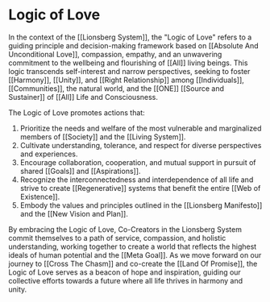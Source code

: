 # Logic of Love

In the context of the [[Lionsberg System]], the "Logic of Love" refers to a guiding principle and decision-making framework based on [[Absolute And Unconditional Love]], compassion, empathy, and an unwavering commitment to the wellbeing and flourishing of [[All]] living beings. This logic transcends self-interest and narrow perspectives, seeking to foster [[Harmony]], [[Unity]], and [[Right Relationship]] among [[Individuals]], [[Communities]], the natural world, and the [[ONE]] [[Source and Sustainer]] of [[All]] Life and Consciousness. 

The Logic of Love promotes actions that:

1.  Prioritize the needs and welfare of the most vulnerable and marginalized members of [[Society]] and the [[Living System]]. 
2.  Cultivate understanding, tolerance, and respect for diverse perspectives and experiences.
3.  Encourage collaboration, cooperation, and mutual support in pursuit of shared [[Goals]] and [[Aspirations]].
4.  Recognize the interconnectedness and interdependence of all life and strive to create [[Regenerative]] systems that benefit the entire [[Web of Existence]].
5.  Embody the values and principles outlined in the [[Lionsberg Manifesto]] and the [[New Vision and Plan]].

By embracing the Logic of Love, Co-Creators in the Lionsberg System commit themselves to a path of service, compassion, and holistic understanding, working together to create a world that reflects the highest ideals of human potential and the [[Meta Goal]]. As we move forward on our journey to [[Cross The Chasm]] and co-create the [[Land Of Promise]], the Logic of Love serves as a beacon of hope and inspiration, guiding our collective efforts towards a future where all life thrives in harmony and unity.